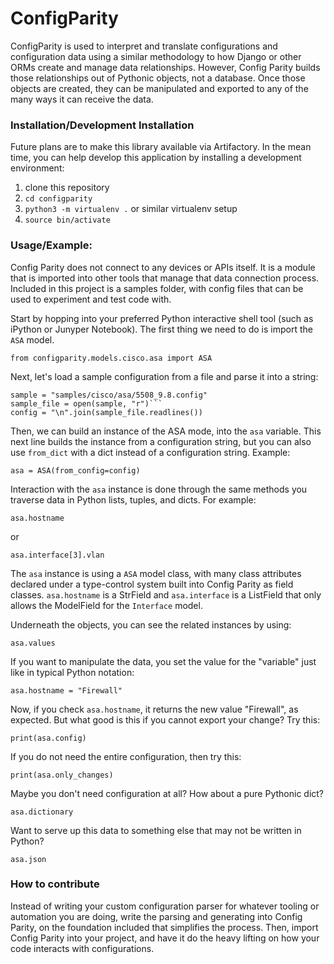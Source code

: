 # ConfigParity

ConfigParity is used to interpret and translate configurations and configuration data
using a similar methodology to how Django or other ORMs create and manage data relationships.
However, Config Parity builds those relationships out of Pythonic objects, not a database.
Once those objects are created, they can be manipulated and exported to any of the many
ways it can receive the data.

### Installation/Development Installation
Future plans are to make this library available via Artifactory.
In the mean time, you can help develop this application by installing a development
environment:

1. clone this repository
2. `cd configparity`
3. `python3 -m virtualenv .` or similar virtualenv setup
4. `source bin/activate`

### Usage/Example:
Config Parity does not connect to any devices or APIs itself. It is a module that is imported
into other tools that manage that data connection process. Included in this project is a
samples folder, with config files that can be used to experiment and test code with.

Start by hopping into your preferred Python interactive shell tool (such as iPython or
Junyper Notebook). The first thing we need to do is import the `ASA` model.

```
from configparity.models.cisco.asa import ASA
```

Next, let's load a sample configuration from a file and parse it into a string:

```
sample = "samples/cisco/asa/5508_9.8.config"
sample_file = open(sample, "r")```
config = "\n".join(sample_file.readlines())
```

Then, we can build an instance of the ASA mode, into the `asa` variable. This next line
builds the instance from a configuration string, but you can also use `from_dict` with a dict
instead of a configuration string. Example:

```
asa = ASA(from_config=config)
```

Interaction with the `asa` instance is done through the same methods you traverse data in 
Python lists, tuples, and dicts. For example:

```
asa.hostname
```
or

```
asa.interface[3].vlan
```

The `asa` instance is using a `ASA` model class, with many class attributes declared under a
type-control system built into Config Parity as field classes. `asa.hostname` is a StrField
and `asa.interface` is a ListField that only allows the ModelField for the `Interface` model.

Underneath the objects, you can see the related instances by using:

```
asa.values
```

If you want to manipulate the data, you set the value for the "variable" just like in typical
Python notation:

```
asa.hostname = "Firewall"
```

Now, if you check `asa.hostname`, it returns the new value "Firewall", as expected. But what
good is this if you cannot export your change? Try this:

```
print(asa.config)
```

If you do not need the entire configuration, then try this:

```
print(asa.only_changes)
```

Maybe you don't need configuration at all? How about a pure Pythonic dict?

```
asa.dictionary
```

Want to serve up this data to something else that may not be written in Python?

```
asa.json
```

### How to contribute
Instead of writing your custom configuration parser for whatever tooling or automation you
are doing, write the parsing and generating into Config Parity, on the foundation included
that simplifies the process. Then, import Config Parity into your project, and have it do
the heavy lifting on how your code interacts with configurations.